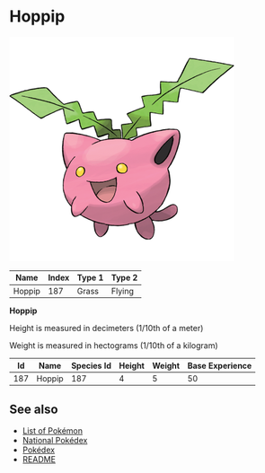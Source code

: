 # Hoppip


![Hoppip](images/187.png)

| **Name** | **Index** | **Type 1** | **Type 2** |
|----|----|----|----|
| Hoppip | 187 | Grass | Flying  |

**Hoppip** 


Height is measured in decimeters (1/10th of a meter)

Weight is measured in hectograms (1/10th of a kilogram)

| **Id** | **Name** | **Species Id** | **Height** | **Weight** | **Base Experience** |
|--------|----------|----------------|------------|------------|---------------------|
| 187 | Hoppip | 187 | 4 | 5 | 50 |


## See also

- [List of Pokémon](../pokemon.md)
- [National Pokédex](../national_pokedex.md)
- [Pokédex](../pokedex.md)
- [README](../README.md)
